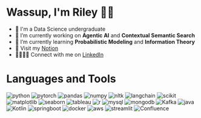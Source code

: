 # Wassup, I'm Riley 💃🏽
- 🔭 I'm a Data Science undergraduate
- 🧠 I’m currently working on **Agentic AI** and **Contextual Semantic Search**
- 🌱 I’m currently learning **Probabilistic Modeling** and **Information Theory**
- 🎳 Visit my [Notion](https://emobitsh.notion.site/rileyhitthefan-portfolio)
- 🫱🏽‍🫲🏻 Connect with me on [LinkedIn](https://www.linkedin.com/in/rileyphan/)

# Languages and Tools
![python](https://img.shields.io/badge/python-3670A0?logo=python&logoColor=ffdd54)
![pytorch](https://img.shields.io/badge/PyTorch-black?logo=PyTorch)
![pandas](https://img.shields.io/badge/-Pandas-333333?style=flat&logo=pandas)
![numpy](https://img.shields.io/badge/-Numpy-013243?&logo=NumPy)
![nltk](https://img.shields.io/badge/NLTK-3776AB?logo=python&logoColor=fff)
![langchain](	https://img.shields.io/badge/langchain-1C3C3C?style=flat&logo=langchain&logoColor=white)
![scikit](https://img.shields.io/badge/scikit--learn-F7931E?style=flat&logo=scikit-learn&logoColor=white)
![matplotlib](https://img.shields.io/badge/-Matplotlib-000000?style=flat&logo=python)
![seaborn](https://img.shields.io/badge/-Seaborn-3776AB?style=flat&logo=python&logoColor=white&size=40x40)
![tableau](https://img.shields.io/badge/Tableau-E97627?style=flat&logo=Tableau&logoColor=white)
![r](https://img.shields.io/badge/r-%23276DC3.svg?style=flat&logo=r&logoColor=white)
![mysql](https://img.shields.io/badge/mysql-4479A1.svg?logo=mysql&logoColor=white)
![mongodb](https://img.shields.io/badge/MongoDB-%234ea94b.svg?logo=mongodb&logoColor=white)
![Kafka](https://img.shields.io/badge/Apache%20Kafka-000?style=flat&logo=apachekafka)
![java](https://img.shields.io/badge/java-%23ED8B00.svg?logo=openjdk&logoColor=white)
![Kotlin](https://img.shields.io/badge/kotlin-%237F52FF.svg?style=flat&logo=kotlin&logoColor=white)
![springboot](https://img.shields.io/badge/SpringBoot-6DB33F?style=flat-square&logo=Spring&logoColor=white)
![docker](https://img.shields.io/badge/docker-257bd6?style=flat&logo=docker&logoColor=white)
![aws](https://img.shields.io/badge/AWS-232F3E?style=flat&logo=amazonwebservices&logoColor=white)
![streamlit](https://img.shields.io/badge/-Streamlit-FF4B4B?style=flat&logo=streamlit&logoColor=white)
![Confluence](https://img.shields.io/badge/confluence-%23172BF4.svg?style=flat&logo=confluence&logoColor=white)
